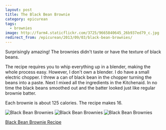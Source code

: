```yaml
---
layout: post
title: The Black Bean Brownie
category: epicurean
tags:
  - brownies
image: http://farm4.staticflickr.com/3725/9665840645_26b937ed79_c.jpg
redirect_from: /epicurean/2013/09/03/black-bean-brownies/
---
```


Surprisingly amazing! The brownies didn't taste or have the texture of black beans.

The recipe requires you to whip everything up in a blender, making the whole process easy. However, I don't own a blender. I do have a small electric chopper. I threw a can of black bean in the chopper turning the beans into a paste. Next I mixed all the ingredients in the Kitchenaid. In no time the black beans smoothed out and the batter looked just like regular brownie batter.

Each brownie is about 125 calories. The recipe makes 16.

<div class="photos">
<img src="http://farm4.staticflickr.com/3725/9665840645_26b937ed79_c.jpg" class="img-half" alt="Black Bean Brownies">
<img src="http://farm8.staticflickr.com/7369/9669075276_84cdd89576_c.jpg" class="img-half" alt="Black Bean Brownies">
<img src="http://farm6.staticflickr.com/5347/9665841991_a97456ee19_b.jpg" alt="Black Bean Brownies">
</div>

[Black Bean Brownie Recipe](http://mmmisformommy.com/2011/05/legendary-black-bean-brownie.html)
